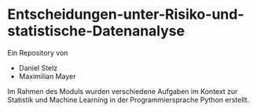 # Entscheidungen-unter-Risiko-und-statistische-Datenanalyse

Ein Repository von
+ Daniel Stelz
+ Maximilian Mayer


Im Rahmen des Moduls wurden verschiedene Aufgaben im Kontext zur Statistik und Machine Learning in der Programmiersprache Python erstellt.
